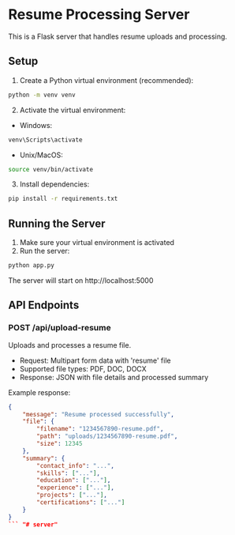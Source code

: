 # Resume Processing Server

This is a Flask server that handles resume uploads and processing.

## Setup

1. Create a Python virtual environment (recommended):
```bash
python -m venv venv
```

2. Activate the virtual environment:
- Windows:
```bash
venv\Scripts\activate
```
- Unix/MacOS:
```bash
source venv/bin/activate
```

3. Install dependencies:
```bash
pip install -r requirements.txt
```

## Running the Server

1. Make sure your virtual environment is activated
2. Run the server:
```bash
python app.py
```

The server will start on http://localhost:5000

## API Endpoints

### POST /api/upload-resume
Uploads and processes a resume file.

- Request: Multipart form data with 'resume' file
- Supported file types: PDF, DOC, DOCX
- Response: JSON with file details and processed summary

Example response:
```json
{
    "message": "Resume processed successfully",
    "file": {
        "filename": "1234567890-resume.pdf",
        "path": "uploads/1234567890-resume.pdf",
        "size": 12345
    },
    "summary": {
        "contact_info": "...",
        "skills": ["..."],
        "education": ["..."],
        "experience": ["..."],
        "projects": ["..."],
        "certifications": ["..."]
    }
}
``` "# server" 
